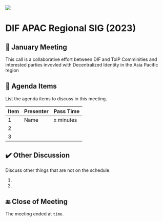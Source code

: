 ![](https://i.imgur.com/KKoEBBx.png) 
# DIF APAC Regional SIG (2023)


## :triangular_flag_on_post: January Meeting

This call is a collaborative effort between DIF and ToIP Comminities and interested parties invovled with Decentralized Identity in the Asia Pacific region   

## 💬 Agenda Items

List the agenda items to discuss in this meeting.

| **Item** 	| **Presenter** 	| **Pass Time** |
|----------	|-----------------	|--------------	|
| 1        	| Name            	| x minutes   	|
| 2        	|                 	|              	|
| 3        	|                 	|              	|


## :heavy_check_mark: Other Discussion

Discuss other things that are not on the schedule.

1. 
2. 


## :end: Close of Meeting

The meeting ended at `time`.

